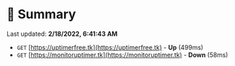 # 📖 Summary
Last updated: **2/18/2022, 6:41:43 AM**

- `GET` [https://uptimerfree.tk](https://uptimerfree.tk) - **Up** (499ms)
- `GET` [https://monitoruptimer.tk](https://monitoruptimer.tk) - **Down** (58ms)
